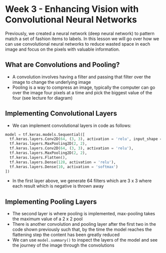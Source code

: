 # Week 3 - Enhancing Vision with Convolutional Neural Networks

Previously, we created a neural network (deep neural network) to pattern match a set of fashion items to labels. In this lesson we will go over how we can use convolutional neural networks to reduce wasted space in each image and focus on the pixels with valuable information.

## What are Convolutions and Pooling?

- A convolution involves having a filter and passing that filter over the image to change the underlying image
- Pooling is a way to compress an image, typically the computer can go over the image four pixels at a time and pick the biggest value of the four (see lecture for diagram)

## Implementing Convolutional Layers

- We can implement convolutional layers in code as follows:

```python
model = tf.keras.models.Sequential([
  tf.keras.layers.Conv2D(64, (3, 3), activation = 'relu', input_shape = (28, 28, 1)),
  tf.keras.layers.MaxPooling2D(2, 2),
  tf.keras.layers.Conv2D(64, (3, 3), activation = 'relu'),
  tf.keras.layers.MaxPooling2D(2, 2),
  tf.keras.layers.Flatten(),
  tf.keras.layers.Dense(128, activation = 'relu'),
  tf.keras.layers.Dense(10, activation = 'softmax')
])
```

- In the first layer above, we generate 64 filters which are 3 x 3 where each result which is negative is thrown away

## Implementing Pooling Layers

- The second layer is where pooling is implemented, max-pooling takes the maximum value of a 2 x 2 pool
- There is another convolution and pooling layer after the first two in the code shown previously such that, by the time the model reaches the flattening step the content has been greatly reduced
- We can use `model.summary()` to inspect the layers of the model and see the journey of the image through the convolutions
